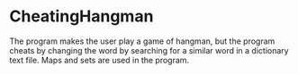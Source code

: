 # CheatingHangman
The program makes the user play a game of hangman, but the program cheats by changing the word by searching for a similar word in a dictionary text file. Maps and sets are used in the program.
